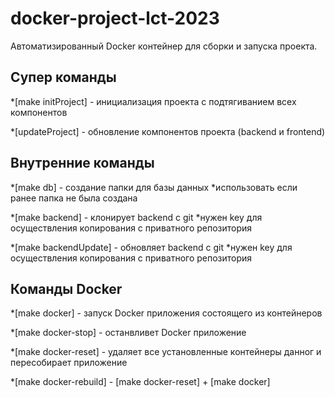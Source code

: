 # docker-project-lct-2023
 Автоматизированный Docker контейнер для сборки и запуска проекта.

<h2>Супер команды</h2>

 *[make initProject] - инициализация проекта с подтягиванием всех компонентов 
 
 *[updateProject] - обновление компонентов проекта (backend и frontend) 

 <h2>Внутренние команды </h2>

 *[make db] - создание папки для базы данных                    *использовать если ранее папка не была создана
 
 *[make backend] - клонирует backend с git                      *нужен key для осуществления копирования с приватного репозитория
 
 *[make backendUpdate] - обновляет backend с git                *нужен key для осуществления копирования с приватного репозитория
 
  <h2>Команды Docker</h2>

 *[make docker] - запуск Docker приложения состоящего из контейнеров
 
 *[make docker-stop] - останвливет Docker приложение
 
 *[make docker-reset] - удаляет все установленные контейнеры данног и пересобирает приложение
 
 *[make docker-rebuild] - [make docker-reset] + [make docker]
